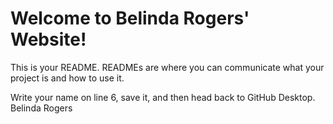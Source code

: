 # Welcome to Belinda Rogers' Website!

This is your README. READMEs are where you can communicate what your project is and how to use it.

Write your name on line 6, save it, and then head back to GitHub Desktop.
Belinda Rogers
